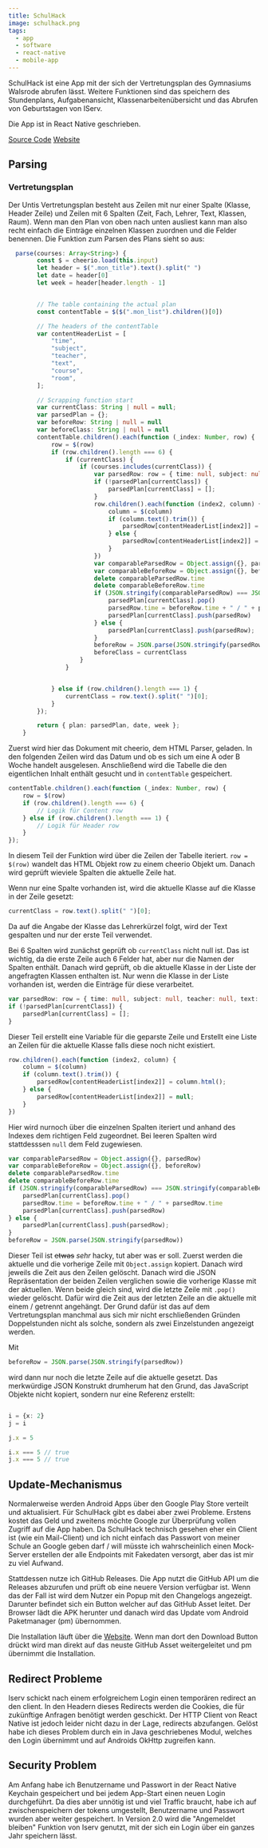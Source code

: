 ```yaml
---
title: SchulHack
image: schulhack.png
tags:
  - app
  - software
  - react-native
  - mobile-app
---
```


SchulHack ist eine App mit der sich der Vertretungsplan des Gymnasiums Walsrode abrufen lässt. Weitere Funktionen sind das speichern des
Stundenplans, Aufgabenansicht, Klassenarbeitenübersicht und das Abrufen von Geburtstagen von IServ.
<!--more-->
Die App ist in React Native geschrieben.

[Source Code](https://github.com/niwla23/schulhack)
[Website](https://schulhack.netlify.app)

## Parsing

### Vertretungsplan

Der Untis Vertretungsplan besteht aus Zeilen mit nur einer Spalte (Klasse, Header Zeile) und Zeilen mit 6 Spalten (Zeit, Fach, Lehrer, Text, Klassen, Raum). Wenn man den Plan von oben nach unten ausliest kann man also recht einfach die Einträge einzelnen Klassen zuordnen und die Felder benennen.
Die Funktion zum Parsen des Plans sieht so aus:

```typescript
  parse(courses: Array<String>) {
        const $ = cheerio.load(this.input)
        let header = $(".mon_title").text().split(" ")
        let date = header[0]
        let week = header[header.length - 1]


        // The table containing the actual plan
        const contentTable = $($(".mon_list").children()[0])

        // The headers of the contentTable
        var contentHeaderList = [
            "time",
            "subject",
            "teacher",
            "text",
            "course",
            "room",
        ];

        // Scrapping function start
        var currentClass: String | null = null;
        var parsedPlan = {};
        var beforeRow: String | null = null
        var beforeClass: String | null = null
        contentTable.children().each(function (_index: Number, row) {
            row = $(row)
            if (row.children().length === 6) {
                if (currentClass) {
                    if (courses.includes(currentClass)) {
                        var parsedRow: row = { time: null, subject: null, teacher: null, text: null, course: null, room: null };
                        if (!parsedPlan[currentClass]) {
                            parsedPlan[currentClass] = [];
                        }
                        row.children().each(function (index2, column) {
                            column = $(column)
                            if (column.text().trim()) {
                                parsedRow[contentHeaderList[index2]] = column.html();
                            } else {
                                parsedRow[contentHeaderList[index2]] = null;
                            }
                        })
                        var comparableParsedRow = Object.assign({}, parsedRow)
                        var comparableBeforeRow = Object.assign({}, beforeRow)
                        delete comparableParsedRow.time
                        delete comparableBeforeRow.time
                        if (JSON.stringify(comparableParsedRow) === JSON.stringify(comparableBeforeRow) && currentClass == beforeClass) {
                            parsedPlan[currentClass].pop()
                            parsedRow.time = beforeRow.time + " / " + parsedRow.time
                            parsedPlan[currentClass].push(parsedRow)
                        } else {
                            parsedPlan[currentClass].push(parsedRow);
                        }
                        beforeRow = JSON.parse(JSON.stringify(parsedRow))
                        beforeClass = currentClass
                    }
                }


            } else if (row.children().length === 1) {
                currentClass = row.text().split(" ")[0];
            }
        });

        return { plan: parsedPlan, date, week };
    }
```

Zuerst wird hier das Dokument mit cheerio, dem HTML Parser, geladen. In den folgenden Zeilen wird das Datum und ob es sich um eine A oder B Woche handelt ausgelesen.
Anschließend wird die Tabelle die den eigentlichen Inhalt enthält gesucht und in `contentTable` gespeichert.

```typescript
contentTable.children().each(function (_index: Number, row) {
    row = $(row)
    if (row.children().length === 6) {
        // Logik für Content row
    } else if (row.children().length === 1) {
        // Logik für Header row
    }
});
```

In diesem Teil der Funktion wird über die Zeilen der Tabelle iteriert. `row = $(row)` wandelt das HTML Objekt row zu einem cheerio Objekt um.
Danach wird geprüft wieviele Spalten die aktuelle Zeile hat.

Wenn nur eine Spalte vorhanden ist, wird die aktuelle Klasse auf die Klasse in der Zeile gesetzt:

```typescript
currentClass = row.text().split(" ")[0];
```

Da auf die Angabe der Klasse das Lehrerkürzel folgt, wird der Text gespalten und nur der erste Teil verwendet.

Bei 6 Spalten wird zunächst geprüft ob `currentClass` nicht null ist. Das ist wichtig, da die erste Zeile auch 6 Felder hat, aber nur die Namen der Spalten enthält.
Danach wird geprüft, ob die aktuelle Klasse in der Liste der angefragten Klassen enthalten ist. Nur wenn die Klasse in der Liste vorhanden ist, werden
die Einträge für diese verarbeitet.

```typescript
var parsedRow: row = { time: null, subject: null, teacher: null, text: null, course: null, room: null };
if (!parsedPlan[currentClass]) {
    parsedPlan[currentClass] = [];
}
```

Dieser Teil erstellt eine Variable für die geparste Zeile und Erstellt eine Liste an Zeilen für die aktuelle Klasse falls diese noch nicht existiert.

```typescript
row.children().each(function (index2, column) {
    column = $(column)
    if (column.text().trim()) {
        parsedRow[contentHeaderList[index2]] = column.html();
    } else {
        parsedRow[contentHeaderList[index2]] = null;
    }
})
```

Hier wird nurnoch über die einzelnen Spalten iteriert und anhand des Indexes dem richtigen Feld zugeordnet. Bei leeren Spalten wird stattdesssen
`null` dem Feld zugewiesen.

```typescript
var comparableParsedRow = Object.assign({}, parsedRow)
var comparableBeforeRow = Object.assign({}, beforeRow)
delete comparableParsedRow.time
delete comparableBeforeRow.time
if (JSON.stringify(comparableParsedRow) === JSON.stringify(comparableBeforeRow) && currentClass == beforeClass) {
    parsedPlan[currentClass].pop()
    parsedRow.time = beforeRow.time + " / " + parsedRow.time
    parsedPlan[currentClass].push(parsedRow)
} else {
    parsedPlan[currentClass].push(parsedRow);
}
beforeRow = JSON.parse(JSON.stringify(parsedRow))
```

Dieser Teil ist ~~etwas~~ *sehr* hacky, tut aber was er soll. Zuerst werden die aktuelle und die vorherige Zeile mit `Object.assign` kopiert.
Danach wird jeweils die Zeit aus den Zeilen gelöscht.
Danach wird die JSON Repräsentation der beiden Zeilen verglichen sowie die vorherige Klasse mit der aktuellen.
Wenn beide gleich sind, wird die letzte Zeile mit `.pop()` wieder gelöscht. Dafür wird die Zeit aus der letzten Zeile an die aktuelle mit einem / getrennt angehängt.
Der Grund dafür ist das auf dem Vertretungsplan manchmal aus sich mir nicht erschließenden Gründen Doppelstunden nicht als solche, sondern als zwei Einzelstunden angezeigt werden.

Mit

```typescript
beforeRow = JSON.parse(JSON.stringify(parsedRow))
```

wird dann nur noch die letzte Zeile auf die aktuelle gesetzt. Das merkwürdige JSON Konstrukt drumherum hat den Grund, das JavaScript Objekte nicht kopiert, sondern nur eine Referenz erstellt:

```typescript

i = {x: 2}
j = i

j.x = 5

i.x === 5 // true
j.x === 5 // true
```

## Update-Mechanismus
Normalerweise werden Android Apps über den Google Play Store verteilt und aktualisiert. Für SchulHack gibt es dabei aber zwei Probleme.
Erstens kostet das Geld und zweitens möchte Google zur Überprüfung vollen Zugriff auf die App haben. Da SchulHack technisch gesehen eher ein Client
ist (wie ein Mail-Client) und ich nicht einfach das Passwort von meiner Schule an Google geben darf / will müsste ich wahrscheinlich einen Mock-Server
erstellen der alle Endpoints mit Fakedaten versorgt, aber das ist mir zu viel Aufwand.

Stattdessen nutze ich GitHub Releases. Die App nutzt die GitHub API um die Releases abzurufen und prüft ob eine neuere Version verfügbar ist.
Wenn das der Fall ist wird dem Nutzer ein Popup mit den Changelogs angezeigt. Darunter befindet sich ein Button welcher auf das GitHub Asset leitet.
Der Browser lädt die APK herunter und danach wird das Update vom Android Paketmanager (pm) übernommen.

Die Installation läuft über die [Website](https://schulhack.netlify.app). Wenn man dort den Download Button drückt wird man direkt auf das neuste GitHub Asset weitergeleitet und pm übernimmt die Installation.

## Redirect Probleme

Iserv schickt nach einem erfolgreichem Login einen temporären redirect an den client. In den Headern dieses Redirects werden die Cookies, die
für zukünftige Anfragen benötigt werden geschickt. Der HTTP Client von React Native ist jedoch leider nicht dazu in der Lage, redirects abzufangen.
Gelöst habe ich dieses Problem durch ein in Java geschriebenes Modul, welches den Login übernimmt und auf Androids OkHttp zugreifen kann.

## Security Problem

Am Anfang habe ich Benutzername und Passwort in der React Native Keychain gespeichert und bei jedem App-Start einen neuen Login durchgeführt.
Da dies aber unnötig ist und viel Traffic braucht, habe ich auf zwischenspeichern der tokens umgestellt, Benutzername und Passwort wurden aber weiter
gespeichert.
In Version 2.0 wird die "Angemeldet bleiben" Funktion von Iserv genutzt, mit der sich ein Login über ein ganzes Jahr speichern lässt.

